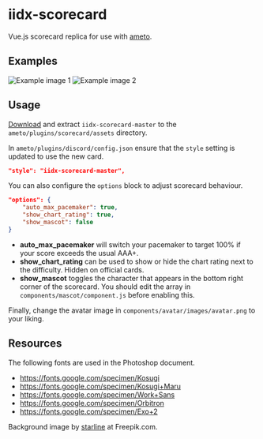 # iidx-scorecard

Vue.js scorecard replica for use with [ameto](https://github.com/aixxe/ameto).

## Examples

![Example image 1](https://i.imgur.com/qCDSBof.png)
![Example image 2](https://i.imgur.com/vi32XGx.png)

## Usage

[Download](https://github.com/aixxe/iidx-scorecard/archive/master.zip) and extract `iidx-scorecard-master` to the `ameto/plugins/scorecard/assets` directory.

In `ameto/plugins/discord/config.json` ensure that the `style` setting is updated to use the new card.

```json
"style": "iidx-scorecard-master",
```

You can also configure the `options` block to adjust scorecard behaviour.

```json
"options": {
    "auto_max_pacemaker": true,
    "show_chart_rating": true,
    "show_mascot": false
}
``` 

- **auto_max_pacemaker** will switch your pacemaker to target 100% if your score exceeds the usual AAA+.
- **show_chart_rating** can be used to show or hide the chart rating next to the difficulty. Hidden on official cards.
- **show_mascot** toggles the character that appears in the bottom right corner of the scorecard. You should edit the array in `components/mascot/component.js` before enabling this.

Finally, change the avatar image in `components/avatar/images/avatar.png` to your liking.

## Resources

The following fonts are used in the Photoshop document.

- https://fonts.google.com/specimen/Kosugi
- https://fonts.google.com/specimen/Kosugi+Maru
- https://fonts.google.com/specimen/Work+Sans
- https://fonts.google.com/specimen/Orbitron
- https://fonts.google.com/specimen/Exo+2

Background image by [starline](https://www.freepik.com/free-photo/abstract-smooth-blue-light-streak-wave-background_5083076.htm) at Freepik.com.